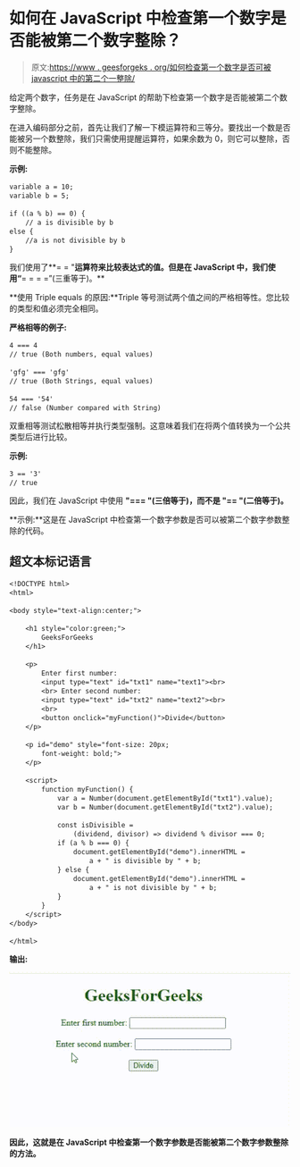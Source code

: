# 如何在 JavaScript 中检查第一个数字是否能被第二个数字整除？

> 原文:[https://www . geesforgeks . org/如何检查第一个数字是否可被 javascript 中的第二个一整除/](https://www.geeksforgeeks.org/how-to-check-first-number-is-divisible-by-second-one-in-javascript/)

给定两个数字，任务是在 JavaScript 的帮助下检查第一个数字是否能被第二个数字整除。

在进入编码部分之前，首先让我们了解一下模运算符和三等分。要找出一个数是否能被另一个数整除，我们只需使用提醒运算符，如果余数为 0，则它可以整除，否则不能整除。

**示例:**

```
variable a = 10; 
variable b = 5;

if ((a % b) == 0) {
    // a is divisible by b
else {
    //a is not divisible by b
}

```

我们使用了**= = "**运算符来比较表达式的值。但是在 JavaScript 中，我们使用“**= = = =”(三重等于)。**

**使用 Triple equals 的原因:**Triple 等号测试两个值之间的严格相等性。您比较的类型和值必须完全相同。

**严格相等的例子:**

```
4 === 4
// true (Both numbers, equal values)

'gfg' === 'gfg'
// true (Both Strings, equal values)

54 === '54'
// false (Number compared with String)

```

双重相等测试松散相等并执行类型强制。这意味着我们在将两个值转换为一个公共类型后进行比较。

**示例:**

```
3 == '3'
// true

```

因此，我们在 JavaScript 中使用 **"=== "(三倍等于)，而不是 **"== "(二倍等于)。****

**示例:**这是在 JavaScript 中检查第一个数字参数是否可以被第二个数字参数整除的代码。

## 超文本标记语言

```
<!DOCTYPE html>
<html>

<body style="text-align:center;">

    <h1 style="color:green;">
        GeeksForGeeks
    </h1>

    <p>
        Enter first number:
        <input type="text" id="txt1" name="text1"><br>
        <br> Enter second number:
        <input type="text" id="txt2" name="text2"><br>
        <br>
        <button onclick="myFunction()">Divide</button>
    </p>

    <p id="demo" style="font-size: 20px; 
        font-weight: bold;">
    </p>

    <script>
        function myFunction() {
            var a = Number(document.getElementById("txt1").value);
            var b = Number(document.getElementById("txt2").value);

            const isDivisible =
                (dividend, divisor) => dividend % divisor === 0;
            if (a % b === 0) {
                document.getElementById("demo").innerHTML =
                    a + " is divisible by " + b;
            } else {
                document.getElementById("demo").innerHTML =
                    a + " is not divisible by " + b;
            }
        }
    </script>
</body>

</html>
```

**输出:**

![](img/12a4e4db67c2c0358fdfce4218cc7e07.png)

**因此，这就是在 JavaScript 中检查第一个数字参数是否能被第二个数字参数整除的方法。**